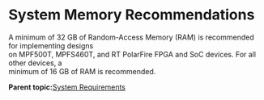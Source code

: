 # System Memory Recommendations

A minimum of 32 GB of Random-Access Memory \(RAM\) is recommended for implementing designs<br /> on MPF500T, MPFS460T, and RT PolarFire FPGA and SoC devices. For all other devices, a<br /> minimum of 16 GB of RAM is recommended.

**Parent topic:**[System Requirements](GUID-09F26287-D222-48F7-A174-780CDD4D79B0.md)

